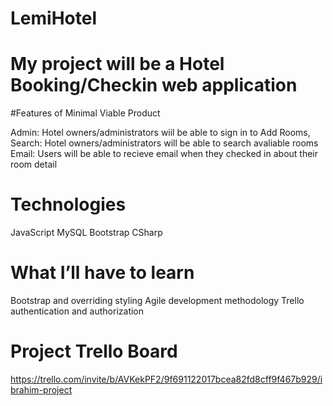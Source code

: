 # LemiHotel



# My project will be a Hotel Booking/Checkin web application

#Features of Minimal Viable Product

Admin: Hotel owners/administrators wiil be able to sign in to Add Rooms,
Search: Hotel owners/administrators will be able to search avaliable rooms
Email: Users will be able to recieve email when they checked in about their room detail

# Technologies
JavaScript
MySQL
Bootstrap
CSharp
# What I’ll have to learn

Bootstrap and overriding styling
Agile development methodology
Trello
authentication and authorization 
# Project Trello Board
https://trello.com/invite/b/AVKekPF2/9f691122017bcea82fd8cff9f467b929/ibrahim-project
